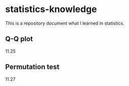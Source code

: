 # statistics-knowledge
This is a repository document what I learned in statistics.

## Q-Q plot 
11.25

## Permutation test
11.27
